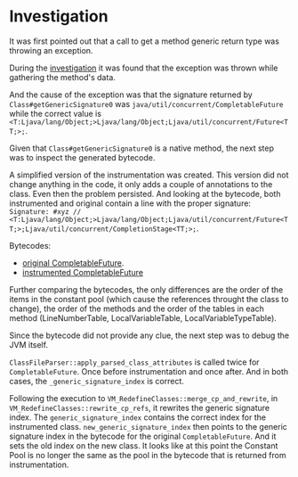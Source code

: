 # Investigation

It was first pointed out that a call to get a method generic return type was throwing an exception.

During the [investigation](https://github.com/newrelic/newrelic-java-agent/issues/526) it was found that the exception was thrown while gathering the method's data.

And the cause of the exception was that the signature returned by `Class#getGenericSignature0` was `java/util/concurrent/CompletableFuture` while the correct value is `<T:Ljava/lang/Object;>Ljava/lang/Object;Ljava/util/concurrent/Future<TT;>;`.

Given that `Class#getGenericSignature0` is a native method, the next step was to inspect the generated bytecode.

A simplified version of the instrumentation was created. This version did not change anything in the code, it only adds a couple of annotations to the class. Even then the problem persisted. And looking at the bytecode, both instrumented and original contain a line with the proper signature: 
`Signature: #xyz // <T:Ljava/lang/Object;>Ljava/lang/Object;Ljava/util/concurrent/Future<TT;>;Ljava/util/concurrent/CompletionStage<TT;>;`.

Bytecodes:
- [original CompletableFuture](CompletableFuture.bytecode.txt).
- [instrumented CompletableFuture](CompletableFuture-instrumented.bytecode.txt)

Further comparing the bytecodes, the only differences are the order of the items in the constant pool (which cause the references throught the class to change), the order of the methods and the order of the tables in each method (LineNumberTable, LocalVariableTable, LocalVariableTypeTable).

Since the bytecode did not provide any clue, the next step was to debug the JVM itself.

`ClassFileParser::apply_parsed_class_attributes` is called twice for `CompletableFuture`. Once before instrumentation and once after. And in both cases, the `_generic_signature_index` is correct.

Following the execution to `VM_RedefineClasses::merge_cp_and_rewrite`, in `VM_RedefineClasses::rewrite_cp_refs`, it rewrites the generic signature index. The `generic_signature_index` contains the correct index for the instrumented class. `new_generic_signature_index` then points to the generic signature index in the bytecode for the original `CompletableFuture`. And it sets the old index on the new class. It looks like at this point the Constant Pool is no longer the same as the pool in the bytecode that is returned from instrumentation.
